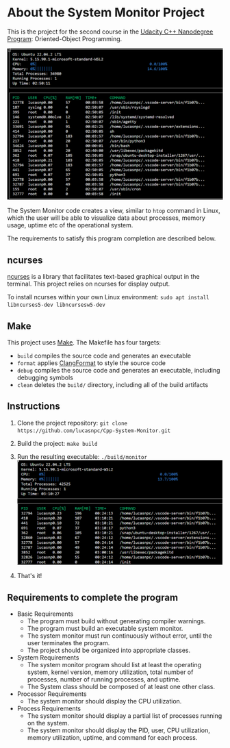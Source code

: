 # About the System Monitor Project

This is the project for the second course in the [Udacity C++ Nanodegree Program](https://www.udacity.com/course/c-plus-plus-nanodegree--nd213): Oriented-Object Programming. 

<img src="monitor.gif"/>

The System Monitor code creates a view, similar to `htop` command in Linux, which the user will be able to visualize data about processes, memory usage, uptime etc of the operational system.

The requirements to satisfy this program completion are described below.

## ncurses
[ncurses](https://www.gnu.org/software/ncurses/) is a library that facilitates text-based graphical output in the terminal. This project relies on ncurses for display output.

To install ncurses within your own Linux environment: `sudo apt install libncurses5-dev libncursesw5-dev`

## Make
This project uses [Make](https://www.gnu.org/software/make/). The Makefile has four targets:
* `build` compiles the source code and generates an executable
* `format` applies [ClangFormat](https://clang.llvm.org/docs/ClangFormat.html) to style the source code
* `debug` compiles the source code and generates an executable, including debugging symbols
* `clean` deletes the `build/` directory, including all of the build artifacts

## Instructions

1. Clone the project repository: `git clone https://github.com/lucasnpc/Cpp-System-Monitor.git`

2. Build the project: `make build`

3. Run the resulting executable: `./build/monitor`
![System Monitor](images/monitor.png)

4. That's it!

## Requirements to complete the program
* Basic Requirements
  * The program must build without generating compiler warnings.
  * The program must build an executable system monitor.
  * The system monitor must run continuously without error, until the user terminates the program.
  * The project should be organized into appropriate classes.
* System Requirements
  * The system monitor program should list at least the operating system, kernel version, memory utilization, total number of processes, number of running processes, and uptime.
  * The System class should be composed of at least one other class.
* Processor Requirements
  * The system monitor should display the CPU utilization.
* Process Requirements
  * The system monitor should display a partial list of processes running on the system.
  * The system monitor should display the PID, user, CPU utilization, memory utilization, uptime, and command for each process.
